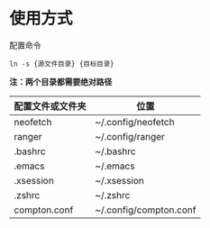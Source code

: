 # 使用方式

配置命令

```
ln -s {源文件目录} {目标目录}
```
**注：两个目录都需要绝对路径**

| 配置文件或文件夹 | 位置                   |
| ---------------- | ---------------------- |
| neofetch         | ~/.config/neofetch     |
| ranger           | ~/.config/ranger       |
| .bashrc          | ~/.bashrc              |
| .emacs           | ~/.emacs               |
| .xsession        | ~/.xsession            |
| .zshrc           | ~/.zshrc               |
| compton.conf     | ~/.config/compton.conf |